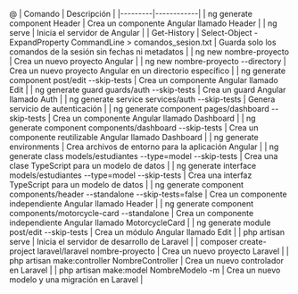@
| Comando | Descripción |
|---------|------------|
| ng generate component Header | Crea un componente Angular llamado Header |
| ng serve | Inicia el servidor de Angular |
| Get-History | Select-Object -ExpandProperty CommandLine > comandos_sesion.txt | Guarda solo los comandos de la sesión sin fechas ni metadatos |
| ng new nombre-proyecto | Crea un nuevo proyecto Angular |
| ng new nombre-proyecto --directory | Crea un nuevo proyecto Angular en un directorio específico |
| ng generate component post/edit --skip-tests | Crea un componente Angular llamado Edit |
| ng generate guard guards/auth --skip-tests | Crea un guard Angular llamado Auth |
| ng generate service services/auth --skip-tests | Genera servicio de autenticación |
| ng generate component pages/dashboard --skip-tests | Crea un componente Angular llamado Dashboard |
| ng generate component components/dashboard --skip-tests | Crea un componente reutilizable Angular llamado Dashboard |
| ng generate environments | Crea archivos de entorno para la aplicación Angular |
| ng generate class models/estudiantes --type=model --skip-tests | Crea una clase TypeScript para un modelo de datos |
| ng generate interface models/estudiantes --type=model --skip-tests | Crea una interfaz TypeScript para un modelo de datos |
| ng generate component components/header --standalone --skip-tests=false | Crea un componente independiente Angular llamado Header |
| ng generate component components/motorcycle-card --standalone | Crea un componente independiente Angular llamado MotorcycleCard |
| ng generate module post/edit --skip-tests | Crea un módulo Angular llamado Edit |
| php artisan serve | Inicia el servidor de desarrollo de Laravel |
| composer create-project laravel/laravel nombre-proyecto | Crea un nuevo proyecto Laravel |
| php artisan make:controller NombreController | Crea un nuevo controlador en Laravel |
| php artisan make:model NombreModelo -m | Crea un nuevo modelo y una migración en Laravel |
